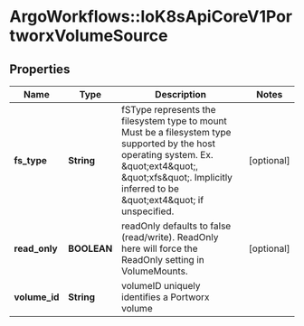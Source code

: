 # ArgoWorkflows::IoK8sApiCoreV1PortworxVolumeSource

## Properties
Name | Type | Description | Notes
------------ | ------------- | ------------- | -------------
**fs_type** | **String** | fSType represents the filesystem type to mount Must be a filesystem type supported by the host operating system. Ex. \&quot;ext4\&quot;, \&quot;xfs\&quot;. Implicitly inferred to be \&quot;ext4\&quot; if unspecified. | [optional] 
**read_only** | **BOOLEAN** | readOnly defaults to false (read/write). ReadOnly here will force the ReadOnly setting in VolumeMounts. | [optional] 
**volume_id** | **String** | volumeID uniquely identifies a Portworx volume | 


